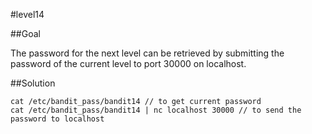 #level14

##Goal

The password for the next level can be retrieved by submitting the password of the current level to port 30000 on localhost.


##Solution
```
cat /etc/bandit_pass/bandit14 // to get current password
cat /etc/bandit_pass/bandit14 | nc localhost 30000 // to send the password to localhost 
```